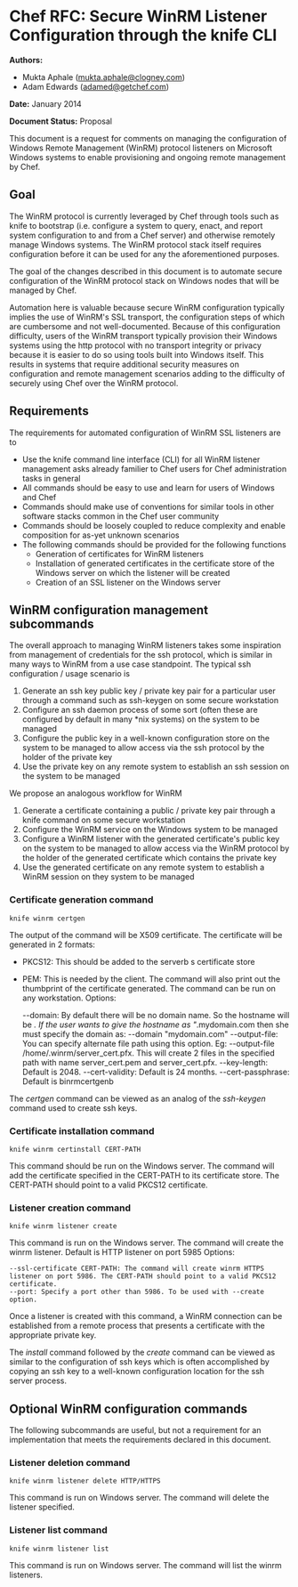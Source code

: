 # Chef RFC: Secure WinRM Listener Configuration through the knife CLI

**Authors:**

- Mukta Aphale (mukta.aphale@clogney.com)
- Adam Edwards (adamed@getchef.com)

**Date:** January 2014

**Document Status:** Proposal

This document is a request for comments on managing the configuration of
Windows Remote Management (WinRM) protocol listeners on Microsoft Windows
systems to enable provisioning and ongoing remote management by Chef.

## Goal
The WinRM protocol is currently leveraged by Chef through tools such as knife
to bootstrap (i.e. configure a system to query, enact, and report system
configuration to and from a Chef server) and otherwise remotely manage Windows
systems. The WinRM protocol stack itself requires configuration before it can
be used for any the aforementioned purposes.

The goal of the changes described in this document is to automate secure
configuration of the WinRM protocol stack on Windows nodes that will be
managed by Chef.

Automation here is valuable because secure WinRM configuration typically
implies the use of WinRM's SSL transport, the configuration steps of which are
cumbersome and not well-documented. Because of this configuration difficulty, users of the WinRM transport typically provision
their Windows systems using the http protocol with no transport integrity or privacy
because it is easier to do so using tools built into Windows itself. This
results in systems that require additional security measures on configuration
and remote management scenarios adding to the difficulty of securely using
Chef over the WinRM protocol.

## Requirements
The requirements for automated configuration of WinRM SSL listeners are to

- Use the knife command line interface (CLI) for all WinRM listener management
  asks already familier to Chef users for Chef administration tasks in general
- All commands should be easy to use and learn for users of Windows and Chef
- Commands should make use of conventions for similar tools in other software
  stacks common in the Chef user community
- Commands should be loosely coupled to reduce complexity and enable
  composition for as-yet unknown scenarios
- The following commands should be provided for the following functions
  - Generation of certificates for WinRM listeners
  - Installation of generated certificates in the certificate store of the
    Windows server on which the listener will be created
  - Creation of an SSL listener on the Windows server

## WinRM configuration management subcommands
The overall approach to managing WinRM listeners takes some inspiration from
management of credentials for the ssh protocol, which is similar in many ways
to WinRM from a use case standpoint. The typical ssh configuration / usage scenario is

1. Generate an ssh key public key / private key pair for a particular user through a command such as
ssh-keygen on some secure workstation
2. Configure an ssh daemon process of some sort (often these are configured by default in many *nix systems) on the system to be managed
3. Configure the public key in a well-known configuration store on the system
to be managed to allow access via the ssh protocol by the holder of the private key
4. Use the private key on any remote system to establish an ssh session on the
system to be managed

We propose an analogous workflow for WinRM

1. Generate a certificate containing a public / private key pair through a
knife command on some secure workstation
2. Configure the WinRM service on the Windows system to be managed
3. Configure a WinRM listener with the generated certificate's public key on
the system to be managed to allow access via the WinRM protocol by the holder
of the generated certificate which contains the private key
4. Use the generated certificate on any remote system to establish a WinRM
session on they system to be managed

### Certificate generation command

    knife winrm certgen
    
The output of the command will be X509 certificate. The certificate will be
generated in 2 formats:
- PKCS12: This should be added to the serverb
s certificate store
- PEM: This is needed by the client.
The command will also print out the thumbprint of the certificate generated.
The command can be run on any workstation.
Options:

    --domain: By default there will be no domain name. So the hostname will be
    *. If the user wants to give the hostname as "*.mydomain.com then she must
    specify the domain as: --domain "mydomain.com"
    --output-file: You can specify alternate file path using this option. Eg:
    --output-file /home/.winrm/server\_cert.pfx. This will create 2 files in
    the specified path with name server\_cert.pem and server_cert.pfx.
    --key-length: Default is 2048.
    --cert-validity: Default is 24 months.
    --cert-passphrase: Default is binrmcertgenb

The *certgen* command can be viewed as an analog of the *ssh-keygen* command used to create ssh keys.

### Certificate installation command

    knife winrm certinstall CERT-PATH

This command should be run on the Windows server. The command will add the
certificate specified in the CERT-PATH to its certificate store. The CERT-PATH
should point to a valid PKCS12 certificate.

### Listener creation command

    knife winrm listener create

This command is run on the Windows server. The command will create the winrm
listener. Default is HTTP listener on port 5985
Options:

    --ssl-certificate CERT-PATH: The command will create winrm HTTPS listener on port 5986. The CERT-PATH should point to a valid PKCS12 certificate.
    --port: Specify a port other than 5986. To be used with --create option.

Once a listener is created with this command, a WinRM connection can be
established from a remote process that presents a certificate with the
appropriate private key.

The *install* command followed by the *create* command can be viewed as
similar to the configuration of ssh keys which is often accomplished by
copying an ssh key to a well-known configuration location for the ssh server process.

## Optional WinRM configuration commands
The following subcommands are useful, but not a requirement for an
implementation that meets the requirements declared in this document.

### Listener deletion command

    knife winrm listener delete HTTP/HTTPS

This command is run on Windows server. The command will delete the listener
specified.
### Listener list command

    knife winrm listener list

This command is run on Windows server. The command will list the winrm listeners.

